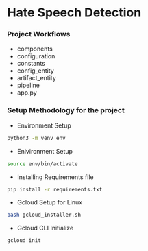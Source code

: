# Hate Speech Detection

### Project Workflows
- components
- configuration
- constants
- config_entity
- artifact_entity
- pipeline
- app.py

### Setup Methodology for the project
- Environment Setup
```bash
python3 -m venv env
```
- Enivironment Setup
```bash
source env/bin/activate
```
- Installing Requirements file
```bash
pip install -r requirements.txt
```
- Gcloud Setup for Linux
```bash
bash gcloud_installer.sh
```
- Gcloud CLI Initialize
```bash
gcloud init
```
